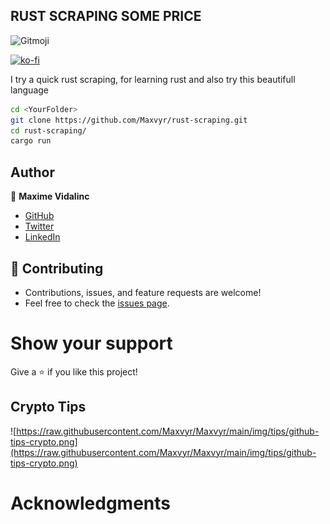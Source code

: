 ## RUST SCRAPING SOME PRICE
<img src="https://img.shields.io/badge/gitmoji-%20😜%20😍-FFDD67.svg?style=flat-square" alt="Gitmoji">
</a>

[![ko-fi](https://ko-fi.com/img/githubbutton_sm.svg)](https://ko-fi.com/A0A72UVP8)

I try a quick rust scraping, for learning rust and also try this beautifull language


```zsh
cd <YourFolder>
git clone https://github.com/Maxvyr/rust-scraping.git
cd rust-scraping/
cargo run
```

## Author

:man: **Maxime Vidalinc**

- [GitHub](https://github.com/maxvyr)
- [Twitter](https://twitter.com/maxvyr_)
- [LinkedIn](https://www.linkedin.com/in/maxime-vidalinc/)

## 🤝 Contributing
- Contributions, issues, and feature requests are welcome!
- Feel free to check the [issues page](https://github.com/Maxvyr/rust-scraping/issues).

# Show your support
Give a ⭐ if you like this project!

## Crypto Tips
![https://raw.githubusercontent.com/Maxvyr/Maxvyr/main/img/tips/github-tips-crypto.png](https://raw.githubusercontent.com/Maxvyr/Maxvyr/main/img/tips/github-tips-crypto.png)


# Acknowledgments

